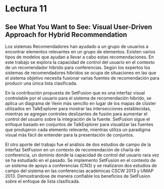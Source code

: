 # Lectura 11

## See What You Want to See: Visual User-Driven Approach for Hybrid Recommendation

Los sistemas Recomendadores han ayudado a un grupo de usuarios a encontrar elementos relevantes en un grupo de elementos. Existen varios tipos de modelos que ayudan a llevar a cabo estas recomendaciones. En este trabajo se explora la capacidad de control del usuario en el contexto de un recomendador híbrido para conferencias. Según los expertos los sistemas de recomendadores híbridos se ocupa de situaciones en las que el sistema objetivo necesita fusionar varias fuentes de recomendación para producir una única lista clasificada.

En la contribución propuesta de SetFusion que es una interfaz visual controlable por el usuario para el sistema de recomendación híbrido, se aplica un diagrama de Venn más sencillo en lugar de los mapas de clúster utilizados en TalkExplorer para mostrar las intersecciones establecidas, mientras se agregan controles deslizantes de fusión para aumentar el control del usuario sobre la integración de la fuente. SetFusion sigue el enfoque basado en conjuntos de TalkExplorer para visualizar las fuentes que produjeron cada elemento relevante, mientras utiliza un paradigma visual más fácil de entender para la presentación de conjuntos.

El otro aporte del trabajo fue el análisis de dos estudios de campo de la interfaz SetFusion en un contexto de recomendación de charla de conferencia, un dominio donde la capacidad de control del usuario rara vez se ha estudiado en el pasado. Se implemento SetFusion en el contexto de un sistema de apoyo a conferencias (CN3) y se realizaron dos estudios de campo del sistema en las conferencias académicas CSCW 2013 y UMAP 2013. Demostrandose de manera confiable los beneficios de SetFusion sobre el enfoque de lista clasificada.





